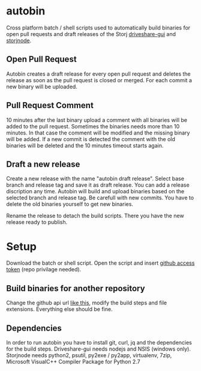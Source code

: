 autobin
=======

Cross platform batch / shell scripts used to automatically build binaries for open pull requests and draft releases of the Storj [driveshare-gui](https://api.github.com/repos/Storj/driveshare-gui) and [storjnode](https://api.github.com/repos/Storj/storjnode).

Open Pull Request
-----------------

Autobin creates a draft release for every open pull request and deletes the release as soon as the pull request is closed or merged. For each commit a new binary will be uploaded.

Pull Request Comment
--------------------

10 minutes after the last binary upload a comment with all binaries will be added to the pull request. Sometimes the binaries needs more than 10 minutes. In that case the comment will be modified and the missing binary will be added. If a new commit is detected the comment with the old binaries will be deleted and the 10 minutes timeout starts again.

Draft a new release
-------------------

Create a new release with the name "autobin draft release". Select base branch and release tag and save it as draft release. You can add a release discription any time. Autobin will build and upload binaries based on the selected branch and release tag. Be carefull with new commits. You have to delete the old binaries yourself to get new binaries.

Rename the release to detach the build scripts. There you have the new release ready to publish.

Setup
=====

Download the batch or shell script. Open the script and insert [github access token](https://github.com/settings/tokens) (repo privilage needed). 

Build binaries for another repository
--------------------

Change the github api url [like this](https://api.github.com/repos/Storj/driveshare-gui), modify the build steps and file extensions. Everything else should be fine.

Dependencies
------------

In order to run autobin you have to install git, curl, jq and the dependencies for the build steps. Driveshare-gui needs nodejs and NSIS (windows only). Storjnode needs python2, psutil, py2exe / py2app, virtualenv, 7zip, Microsoft VisualC++ Compiler Package for Python 2.7
